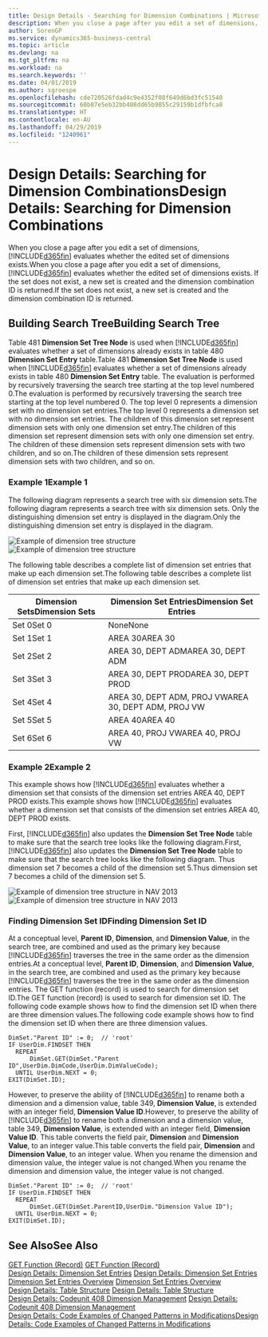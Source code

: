 ```yaml
---
title: Design Details - Searching for Dimension Combinations | Microsoft Docs
description: When you close a page after you edit a set of dimensions, Business Central evaluates whether the edited set of dimensions exists. If the set does not exist, a new set is created and the dimension combination ID is returned.
author: SorenGP
ms.service: dynamics365-business-central
ms.topic: article
ms.devlang: na
ms.tgt_pltfrm: na
ms.workload: na
ms.search.keywords: ''
ms.date: 04/01/2019
ms.author: sgroespe
ms.openlocfilehash: cde720526fdad4c9e4352f08f649d6bd3fc51540
ms.sourcegitcommit: 60b87e5eb32bb408dd65b9855c29159b1dfbfca8
ms.translationtype: HT
ms.contentlocale: en-AU
ms.lasthandoff: 04/29/2019
ms.locfileid: "1240961"
---
```

# <a name="design-details-searching-for-dimension-combinations"></a><span data-ttu-id="1b781-104">Design Details: Searching for Dimension Combinations</span><span class="sxs-lookup"><span data-stu-id="1b781-104">Design Details: Searching for Dimension Combinations</span></span>
<span data-ttu-id="1b781-105">When you close a page after you edit a set of dimensions, [!INCLUDE[d365fin](includes/d365fin_md.md)] evaluates whether the edited set of dimensions exists.</span><span class="sxs-lookup"><span data-stu-id="1b781-105">When you close a page after you edit a set of dimensions, [!INCLUDE[d365fin](includes/d365fin_md.md)] evaluates whether the edited set of dimensions exists.</span></span> <span data-ttu-id="1b781-106">If the set does not exist, a new set is created and the dimension combination ID is returned.</span><span class="sxs-lookup"><span data-stu-id="1b781-106">If the set does not exist, a new set is created and the dimension combination ID is returned.</span></span>  

## <a name="building-search-tree"></a><span data-ttu-id="1b781-107">Building Search Tree</span><span class="sxs-lookup"><span data-stu-id="1b781-107">Building Search Tree</span></span>  
 <span data-ttu-id="1b781-108">Table 481 **Dimension Set Tree Node** is used when [!INCLUDE[d365fin](includes/d365fin_md.md)] evaluates whether a set of dimensions already exists in table 480 **Dimension Set Entry** table.</span><span class="sxs-lookup"><span data-stu-id="1b781-108">Table 481 **Dimension Set Tree Node** is used when [!INCLUDE[d365fin](includes/d365fin_md.md)] evaluates whether a set of dimensions already exists in table 480 **Dimension Set Entry** table.</span></span> <span data-ttu-id="1b781-109">The evaluation is performed by recursively traversing the search tree starting at the top level numbered 0.</span><span class="sxs-lookup"><span data-stu-id="1b781-109">The evaluation is performed by recursively traversing the search tree starting at the top level numbered 0.</span></span> <span data-ttu-id="1b781-110">The top level 0 represents a dimension set with no dimension set entries.</span><span class="sxs-lookup"><span data-stu-id="1b781-110">The top level 0 represents a dimension set with no dimension set entries.</span></span> <span data-ttu-id="1b781-111">The children of this dimension set represent dimension sets with only one dimension set entry.</span><span class="sxs-lookup"><span data-stu-id="1b781-111">The children of this dimension set represent dimension sets with only one dimension set entry.</span></span> <span data-ttu-id="1b781-112">The children of these dimension sets represent dimension sets with two children, and so on.</span><span class="sxs-lookup"><span data-stu-id="1b781-112">The children of these dimension sets represent dimension sets with two children, and so on.</span></span>  

### <a name="example-1"></a><span data-ttu-id="1b781-113">Example 1</span><span class="sxs-lookup"><span data-stu-id="1b781-113">Example 1</span></span>  
 <span data-ttu-id="1b781-114">The following diagram represents a search tree with six dimension sets.</span><span class="sxs-lookup"><span data-stu-id="1b781-114">The following diagram represents a search tree with six dimension sets.</span></span> <span data-ttu-id="1b781-115">Only the distinguishing dimension set entry is displayed in the diagram.</span><span class="sxs-lookup"><span data-stu-id="1b781-115">Only the distinguishing dimension set entry is displayed in the diagram.</span></span>  

 <span data-ttu-id="1b781-116">![Example of dimension tree structure](media/nav2013_dimension_tree.png "Example of dimension tree structure")</span><span class="sxs-lookup"><span data-stu-id="1b781-116">![Example of dimension tree structure](media/nav2013_dimension_tree.png "Example of dimension tree structure")</span></span>  

 <span data-ttu-id="1b781-117">The following table describes a complete list of dimension set entries that make up each dimension set.</span><span class="sxs-lookup"><span data-stu-id="1b781-117">The following table describes a complete list of dimension set entries that make up each dimension set.</span></span>  

|<span data-ttu-id="1b781-118">Dimension Sets</span><span class="sxs-lookup"><span data-stu-id="1b781-118">Dimension Sets</span></span>|<span data-ttu-id="1b781-119">Dimension Set Entries</span><span class="sxs-lookup"><span data-stu-id="1b781-119">Dimension Set Entries</span></span>|  
|--------------------|---------------------------|  
|<span data-ttu-id="1b781-120">Set 0</span><span class="sxs-lookup"><span data-stu-id="1b781-120">Set 0</span></span>|<span data-ttu-id="1b781-121">None</span><span class="sxs-lookup"><span data-stu-id="1b781-121">None</span></span>|  
|<span data-ttu-id="1b781-122">Set 1</span><span class="sxs-lookup"><span data-stu-id="1b781-122">Set 1</span></span>|<span data-ttu-id="1b781-123">AREA 30</span><span class="sxs-lookup"><span data-stu-id="1b781-123">AREA 30</span></span>|  
|<span data-ttu-id="1b781-124">Set 2</span><span class="sxs-lookup"><span data-stu-id="1b781-124">Set 2</span></span>|<span data-ttu-id="1b781-125">AREA 30, DEPT ADM</span><span class="sxs-lookup"><span data-stu-id="1b781-125">AREA 30, DEPT ADM</span></span>|  
|<span data-ttu-id="1b781-126">Set 3</span><span class="sxs-lookup"><span data-stu-id="1b781-126">Set 3</span></span>|<span data-ttu-id="1b781-127">AREA 30, DEPT PROD</span><span class="sxs-lookup"><span data-stu-id="1b781-127">AREA 30, DEPT PROD</span></span>|  
|<span data-ttu-id="1b781-128">Set 4</span><span class="sxs-lookup"><span data-stu-id="1b781-128">Set 4</span></span>|<span data-ttu-id="1b781-129">AREA 30, DEPT ADM, PROJ VW</span><span class="sxs-lookup"><span data-stu-id="1b781-129">AREA 30, DEPT ADM, PROJ VW</span></span>|  
|<span data-ttu-id="1b781-130">Set 5</span><span class="sxs-lookup"><span data-stu-id="1b781-130">Set 5</span></span>|<span data-ttu-id="1b781-131">AREA 40</span><span class="sxs-lookup"><span data-stu-id="1b781-131">AREA 40</span></span>|  
|<span data-ttu-id="1b781-132">Set 6</span><span class="sxs-lookup"><span data-stu-id="1b781-132">Set 6</span></span>|<span data-ttu-id="1b781-133">AREA 40, PROJ VW</span><span class="sxs-lookup"><span data-stu-id="1b781-133">AREA 40, PROJ VW</span></span>|  

### <a name="example-2"></a><span data-ttu-id="1b781-134">Example 2</span><span class="sxs-lookup"><span data-stu-id="1b781-134">Example 2</span></span>  
 <span data-ttu-id="1b781-135">This example shows how [!INCLUDE[d365fin](includes/d365fin_md.md)] evaluates whether a dimension set that consists of the dimension set entries AREA 40, DEPT PROD exists.</span><span class="sxs-lookup"><span data-stu-id="1b781-135">This example shows how [!INCLUDE[d365fin](includes/d365fin_md.md)] evaluates whether a dimension set that consists of the dimension set entries AREA 40, DEPT PROD exists.</span></span>  

 <span data-ttu-id="1b781-136">First, [!INCLUDE[d365fin](includes/d365fin_md.md)] also updates the **Dimension Set Tree Node** table to make sure that the search tree looks like the following diagram.</span><span class="sxs-lookup"><span data-stu-id="1b781-136">First, [!INCLUDE[d365fin](includes/d365fin_md.md)] also updates the **Dimension Set Tree Node** table to make sure that the search tree looks like the following diagram.</span></span> <span data-ttu-id="1b781-137">Thus dimension set 7 becomes a child of the dimension set 5.</span><span class="sxs-lookup"><span data-stu-id="1b781-137">Thus dimension set 7 becomes a child of the dimension set 5.</span></span>  

 <span data-ttu-id="1b781-138">![Example of dimension tree structure in NAV 2013](media/nav2013_dimension_tree_example2.png "Example of dimension tree structure in NAV 2013")</span><span class="sxs-lookup"><span data-stu-id="1b781-138">![Example of dimension tree structure in NAV 2013](media/nav2013_dimension_tree_example2.png "Example of dimension tree structure in NAV 2013")</span></span>  

### <a name="finding-dimension-set-id"></a><span data-ttu-id="1b781-139">Finding Dimension Set ID</span><span class="sxs-lookup"><span data-stu-id="1b781-139">Finding Dimension Set ID</span></span>  
 <span data-ttu-id="1b781-140">At a conceptual level, **Parent ID**, **Dimension**, and **Dimension Value**, in the search tree, are combined and used as the primary key because [!INCLUDE[d365fin](includes/d365fin_md.md)] traverses the tree in the same order as the dimension entries.</span><span class="sxs-lookup"><span data-stu-id="1b781-140">At a conceptual level, **Parent ID**, **Dimension**, and **Dimension Value**, in the search tree, are combined and used as the primary key because [!INCLUDE[d365fin](includes/d365fin_md.md)] traverses the tree in the same order as the dimension entries.</span></span> <span data-ttu-id="1b781-141">The GET function (record) is used to search for dimension set ID.</span><span class="sxs-lookup"><span data-stu-id="1b781-141">The GET function (record) is used to search for dimension set ID.</span></span> <span data-ttu-id="1b781-142">The following code example shows how to find the dimension set ID when there are three dimension values.</span><span class="sxs-lookup"><span data-stu-id="1b781-142">The following code example shows how to find the dimension set ID when there are three dimension values.</span></span>  

```  
DimSet."Parent ID" := 0;  // 'root'  
IF UserDim.FINDSET THEN  
  REPEAT  
      DimSet.GET(DimSet."Parent ID",UserDim.DimCode,UserDim.DimValueCode);  
  UNTIL UserDim.NEXT = 0;  
EXIT(DimSet.ID);  

```  

<span data-ttu-id="1b781-143">However, to preserve the ability of [!INCLUDE[d365fin](includes/d365fin_md.md)] to rename both a dimension and a dimension value, table 349, **Dimension Value**, is extended with an integer field, **Dimension Value ID**.</span><span class="sxs-lookup"><span data-stu-id="1b781-143">However, to preserve the ability of [!INCLUDE[d365fin](includes/d365fin_md.md)] to rename both a dimension and a dimension value, table 349, **Dimension Value**, is extended with an integer field, **Dimension Value ID**.</span></span> <span data-ttu-id="1b781-144">This table converts the field pair, **Dimension** and **Dimension Value**, to an integer value.</span><span class="sxs-lookup"><span data-stu-id="1b781-144">This table converts the field pair, **Dimension** and **Dimension Value**, to an integer value.</span></span> <span data-ttu-id="1b781-145">When you rename the dimension and dimension value, the integer value is not changed.</span><span class="sxs-lookup"><span data-stu-id="1b781-145">When you rename the dimension and dimension value, the integer value is not changed.</span></span>  

```  
DimSet."Parent ID" := 0;  // 'root'  
IF UserDim.FINDSET THEN  
  REPEAT  
      DimSet.GET(DimSet.ParentID,UserDim."Dimension Value ID");  
  UNTIL UserDim.NEXT = 0;  
EXIT(DimSet.ID);  

```  

## <a name="see-also"></a><span data-ttu-id="1b781-146">See Also</span><span class="sxs-lookup"><span data-stu-id="1b781-146">See Also</span></span>  
 <span data-ttu-id="1b781-147">[GET Function (Record)](/dynamics-nav/GET-Function--Record-)  </span><span class="sxs-lookup"><span data-stu-id="1b781-147">[GET Function (Record)](/dynamics-nav/GET-Function--Record-)  </span></span>  
 <span data-ttu-id="1b781-148">[Design Details: Dimension Set Entries](design-details-dimension-set-entries.md) </span><span class="sxs-lookup"><span data-stu-id="1b781-148">[Design Details: Dimension Set Entries](design-details-dimension-set-entries.md) </span></span>  
 <span data-ttu-id="1b781-149">[Dimension Set Entries Overview](design-details-dimension-set-entries-overview.md) </span><span class="sxs-lookup"><span data-stu-id="1b781-149">[Dimension Set Entries Overview](design-details-dimension-set-entries-overview.md) </span></span>  
 <span data-ttu-id="1b781-150">[Design Details: Table Structure](design-details-table-structure.md) </span><span class="sxs-lookup"><span data-stu-id="1b781-150">[Design Details: Table Structure](design-details-table-structure.md) </span></span>  
 <span data-ttu-id="1b781-151">[Design Details: Codeunit 408 Dimension Management](design-details-codeunit-408-dimension-management.md) </span><span class="sxs-lookup"><span data-stu-id="1b781-151">[Design Details: Codeunit 408 Dimension Management](design-details-codeunit-408-dimension-management.md) </span></span>  
 [<span data-ttu-id="1b781-152">Design Details: Code Examples of Changed Patterns in Modifications</span><span class="sxs-lookup"><span data-stu-id="1b781-152">Design Details: Code Examples of Changed Patterns in Modifications</span></span>](design-details-code-examples-of-changed-patterns-in-modifications.md)
